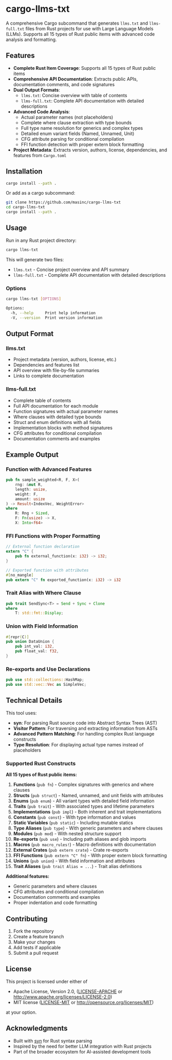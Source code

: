 # cargo-llms-txt

A comprehensive Cargo subcommand that generates `llms.txt` and `llms-full.txt` files from Rust projects for use with Large Language Models (LLMs). Supports all 15 types of Rust public items with advanced code analysis and formatting.

## Features

- **Complete Rust Item Coverage**: Supports all 15 types of Rust public items
- **Comprehensive API Documentation**: Extracts public APIs, documentation comments, and code signatures
- **Dual Output Formats**: 
  - `llms.txt`: Concise overview with table of contents
  - `llms-full.txt`: Complete API documentation with detailed descriptions
- **Advanced Code Analysis**:
  - Actual parameter names (not placeholders)
  - Complete where clause extraction with type bounds
  - Full type name resolution for generics and complex types
  - Detailed enum variant fields (Named, Unnamed, Unit)
  - CFG attribute parsing for conditional compilation
  - FFI function detection with proper extern block formatting
- **Project Metadata**: Extracts version, authors, license, dependencies, and features from `Cargo.toml`

## Installation

```bash
cargo install --path .
```

Or add as a cargo subcommand:

```bash
git clone https://github.com/masinc/cargo-llms-txt
cd cargo-llms-txt
cargo install --path .
```

## Usage

Run in any Rust project directory:

```bash
cargo llms-txt
```

This will generate two files:
- `llms.txt` - Concise project overview and API summary
- `llms-full.txt` - Complete API documentation with detailed descriptions

### Options

```bash
cargo llms-txt [OPTIONS]

Options:
  -h, --help     Print help information
  -V, --version  Print version information
```

## Output Format

### llms.txt
- Project metadata (version, authors, license, etc.)
- Dependencies and features list
- API overview with file-by-file summaries
- Links to complete documentation

### llms-full.txt
- Complete table of contents
- Full API documentation for each module
- Function signatures with actual parameter names
- Where clauses with detailed type bounds
- Struct and enum definitions with all fields
- Implementation blocks with method signatures
- CFG attributes for conditional compilation
- Documentation comments and examples

## Example Output

### Function with Advanced Features
```rust
pub fn sample_weighted<R, F, X>(
    rng: &mut R,
    length: usize,
    weight: F,
    amount: usize
) -> Result<IndexVec, WeightError>
where
    R: Rng + Sized,
    F: Fn(usize) -> X,
    X: Into<f64>
```

### FFI Functions with Proper Formatting
```rust
// External function declaration
extern "C" {
    pub fn external_function(x: i32) -> i32;
}

// Exported function with attributes
#[no_mangle]
pub extern "C" fn exported_function(x: i32) -> i32
```

### Trait Alias with Where Clause
```rust
pub trait SendSync<T> = Send + Sync + Clone
where
    T: std::fmt::Display;
```

### Union with Field Information
```rust
#[repr(C)]
pub union DataUnion {
    pub int_val: i32,
    pub float_val: f32,
}
```

### Re-exports and Use Declarations
```rust
pub use std::collections::HashMap;
pub use std::vec::Vec as SimpleVec;
```

## Technical Details

This tool uses:
- **syn**: For parsing Rust source code into Abstract Syntax Trees (AST)
- **Visitor Pattern**: For traversing and extracting information from ASTs
- **Advanced Pattern Matching**: For handling complex Rust language constructs
- **Type Resolution**: For displaying actual type names instead of placeholders

### Supported Rust Constructs

**All 15 types of Rust public items:**

1. **Functions** (`pub fn`) - Complex signatures with generics and where clauses
2. **Structs** (`pub struct`) - Named, unnamed, and unit fields with attributes
3. **Enums** (`pub enum`) - All variant types with detailed field information
4. **Traits** (`pub trait`) - With associated types and lifetime parameters
5. **Implementations** (`pub impl`) - Both inherent and trait implementations
6. **Constants** (`pub const`) - With type information and values
7. **Static Variables** (`pub static`) - Including mutable statics
8. **Type Aliases** (`pub type`) - With generic parameters and where clauses
9. **Modules** (`pub mod`) - With nested structure support
10. **Re-exports** (`pub use`) - Including path aliases and glob imports
11. **Macros** (`pub macro_rules!`) - Macro definitions with documentation
12. **External Crates** (`pub extern crate`) - Crate re-exports
13. **FFI Functions** (`pub extern "C" fn`) - With proper extern block formatting
14. **Unions** (`pub union`) - With field information and attributes
15. **Trait Aliases** (`pub trait Alias = ...`) - Trait alias definitions

**Additional features:**
- Generic parameters and where clauses
- CFG attributes and conditional compilation
- Documentation comments and examples
- Proper indentation and code formatting

## Contributing

1. Fork the repository
2. Create a feature branch
3. Make your changes
4. Add tests if applicable
5. Submit a pull request

## License

This project is licensed under either of

- Apache License, Version 2.0, ([LICENSE-APACHE](LICENSE-APACHE) or http://www.apache.org/licenses/LICENSE-2.0)
- MIT license ([LICENSE-MIT](LICENSE-MIT) or http://opensource.org/licenses/MIT)

at your option.

## Acknowledgments

- Built with [syn](https://github.com/dtolnay/syn) for Rust syntax parsing
- Inspired by the need for better LLM integration with Rust projects
- Part of the broader ecosystem for AI-assisted development tools